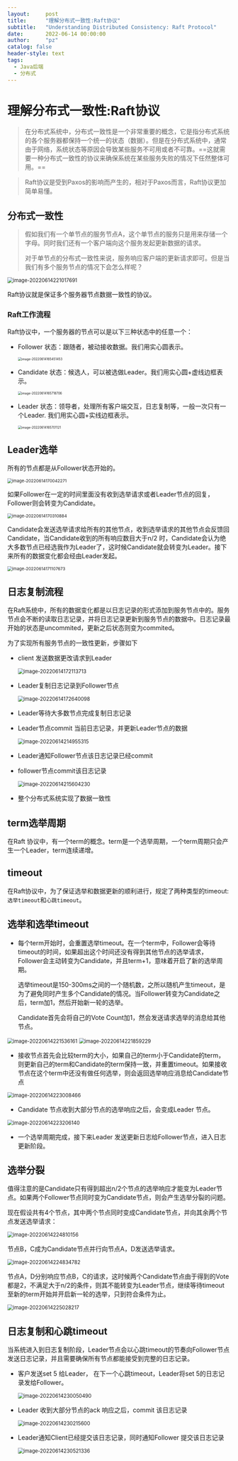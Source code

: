 ```yaml
---
layout:     post
title:      "理解分布式一致性:Raft协议"
subtitle:   "Understanding Distributed Consistency: Raft Protocol"
date:       2022-06-14 00:00:00
author:     "pz"
catalog: false
header-style: text
tags:
  - Java后端
  - 分布式
---
```


# 理解分布式一致性:Raft协议

> 在分布式系统中，分布式一致性是一个非常重要的概念，它是指分布式系统的各个服务器都保持一个统一的状态（数据）。但是在分布式系统中，通常由于网络，系统状态等原因会导致某些服务不可用或者不可靠。==这就需要一种分布式一致性的协议来确保系统在某些服务失败的情况下任然整体可用。==

>Raft协议是受到Paxos的影响而产生的，相对于Paxos而言，Raft协议更加简单易懂。

## 分布式一致性

> 假如我们有一个单节点的服务节点A，这个单节点的服务只是用来存储一个字母。同时我们还有一个客户端向这个服务发起更新数据的请求。
>
> 对于单节点的分布式一致性来说，服务响应客户端的更新请求即可。但是当我们有多个服务节点的情况下会怎么样呢？

<img src="../../../../../Download/Typora/image/image-20220614221017691.png" alt="image-20220614221017691" style="zoom:80%;" />

Raft协议就是保证多个服务器节点数据一致性的协议。

### Raft工作流程

Raft协议中，一个服务器的节点可以是以下三种状态中的任意一个：

* Follower 状态：跟随者，被动接收数据。我们用实心圆表示。

  <img src="../../../../../Download/Typora/image/image-20220614165451453.png" alt="image-20220614165451453" style="zoom:50%;" />

* Candidate 状态：候选人，可以被选做Leader。我们用实心圆+虚线边框表示。

  <img src="../../../../../Download/Typora/image/image-20220614165718706.png" alt="image-20220614165718706" style="zoom:50%;" />

* Leader 状态：领导者，处理所有客户端交互，日志复制等，一般一次只有一个Leader. 我们用实心圆+实线边框表示。

  <img src="../../../../../Download/Typora/image/image-20220614165701121.png" alt="image-20220614165701121" style="zoom:50%;" />

## Leader选举

所有的节点都是从Follower状态开始的。

<img src="../../../../../Download/Typora/image/image-20220614170042271.png" alt="image-20220614170042271" style="zoom: 67%;" />

如果Follower在一定的时间里面没有收到选举请求或者Leader节点的回复，Follower则会转变为Candidate。

<img src="../../../../../Download/Typora/image/image-20220614170310884.png" alt="image-20220614170310884" style="zoom:67%;" />

Candidate会发送选举请求给所有的其他节点，收到选举请求的其他节点会反馈回Candidate，当Candidate收到的所有响应数目大于n/2 时，Candidate会认为绝大多数节点已经选我作为Leader了，这时候Candidate就会转变为Leader。接下来所有的数据变化都会经由Leader发起。

<img src="../../../../../Download/Typora/image/image-20220614171107673.png" alt="image-20220614171107673" style="zoom:67%;" />

## 日志复制流程

在Raft系统中，所有的数据变化都是以日志记录的形式添加到服务节点中的。服务节点会不断的读取日志记录，并将日志记录更新到服务节点的数据中。日志记录最开始的状态是uncommited，更新之后状态则变为commited。

为了实现所有服务节点的一致性更新，步骤如下

* client 发送数据更改请求到Leader

  <img src="../../../../../Download/Typora/image/image-20220614172113713.png" alt="image-20220614172113713" style="zoom:80%;" />

* Leader复制日志记录到Follower节点

  <img src="../../../../../Download/Typora/image/image-20220614172640098.png" alt="image-20220614172640098" style="zoom:80%;" />

* Leader等待大多数节点完成复制日志记录

* Leader节点commit 当前日志记录，并更新Leader节点的数据

  <img src="../../../../../Download/Typora/image/image-20220614214955315.png" alt="image-20220614214955315" style="zoom:80%;" />

* Leader通知Follower节点该日志记录已经commit

* follower节点commit该日志记录

  <img src="../../../../../Download/Typora/image/image-20220614215604230.png" alt="image-20220614215604230" style="zoom:80%;" />

* 整个分布式系统实现了数据一致性

## term选举周期

在Raft 协议中，有一个term的概念。term是一个选举周期，一个term周期只会产生一个Leader，term连续递增。

## timeout

在Raft协议中，为了保证选举和数据更新的顺利进行，规定了两种类型的timeout:`选举timeout`和`心跳timeout`。

## 选举和选举timeout

* 每个term开始时，会重置选举timeout。在一个term中，Follower会等待timeout的时间，如果超出这个时间还没有得到其他节点的选举请求，Follower会主动转变为Candidate，并且term+1，意味着开启了新的选举周期。

  选举timeout是150-300ms之间的一个随机数，之所以随机产生timeout，是为了避免同时产生多个Candidate的情况。当Follower转变为Candidate之后，term加1，然后开始新一轮的选举。

  Candidate首先会将自己的Vote Count加1，然会发送请求选举的消息给其他节点。

<img src="../../../../../Download/Typora/image/image-20220614221536161.png" alt="image-20220614221536161" style="zoom:80%;" />

<img src="../../../../../Download/Typora/image/image-20220614221859229.png" alt="image-20220614221859229" style="zoom:80%;" />

* 接收节点首先会比较term的大小，如果自己的term小于Candidate的term，则更新自己的term和Candidate的term保持一致，并重置timeout。如果接收节点在这个term中还没有做任何选举，则会返回选举响应消息给Candidate节点

<img src="../../../../../Download/Typora/image/image-20220614223008466.png" alt="image-20220614223008466" style="zoom:80%;" />

* Candidate 节点收到大部分节点的选举响应之后，会变成Leader 节点。

<img src="../../../../../Download/Typora/image/image-20220614223206140.png" alt="image-20220614223206140" style="zoom:80%;" />

* 一个选举周期完成，接下来Leader 发送更新日志给Follower节点，进入日志更新阶段。

## 选举分裂

值得注意的是Candidate只有得到超出n/2个节点的选举响应才能变为Leader节点。如果两个Follower节点同时变为Candidate节点，则会产生选举分裂的问题。

现在假设共有4个节点，其中两个节点同时变成Candidate节点，并向其余两个节点发送选举请求：

<img src="../../../../../Download/Typora/image/image-20220614224810156.png" alt="image-20220614224810156" style="zoom:80%;" />

节点B，C成为Candidate节点并行向节点A，D发送选举请求。

<img src="../../../../../Download/Typora/image/image-20220614224834782.png" alt="image-20220614224834782" style="zoom:80%;" />

节点A，D分别响应节点B，C的请求，这时候两个Candidate节点由于得到的Vote都是2，不满足大于n/2的条件，则其不能转变为Leader节点，继续等待timeout至新的term开始并开启新一轮的选举，只到符合条件为止。

<img src="../../../../../Download/Typora/image/image-20220614225028217.png" alt="image-20220614225028217" style="zoom:80%;" />

## 日志复制和心跳timeout

当系统进入到日志复制阶段，Leader节点会以心跳timeout的节奏向Follower节点发送日志记录，并且需要确保所有节点都能接受到完整的日志记录。

* 客户发送set 5 给Leader， 在下一个心跳timeout，Leader将set 5的日志记录发给Follower。

  <img src="../../../../../Download/Typora/image/image-20220614230050490.png" alt="image-20220614230050490" style="zoom:80%;" />

* Leader 收到大部分节点的ack 响应之后，commit 该日志记录

  <img src="../../../../../Download/Typora/image/image-20220614230215600.png" alt="image-20220614230215600" style="zoom:80%;" />

* Leader通知Client已经提交该日志记录，同时通知Follower 提交该日志记录

  <img src="../../../../../Download/Typora/image/image-20220614230521336.png" alt="image-20220614230521336" style="zoom:80%;" />
